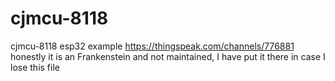 # cjmcu-8118
cjmcu-8118 esp32
example  https://thingspeak.com/channels/776881
honestly it is an Frankenstein and not maintained, I have put it there in case I lose this file
